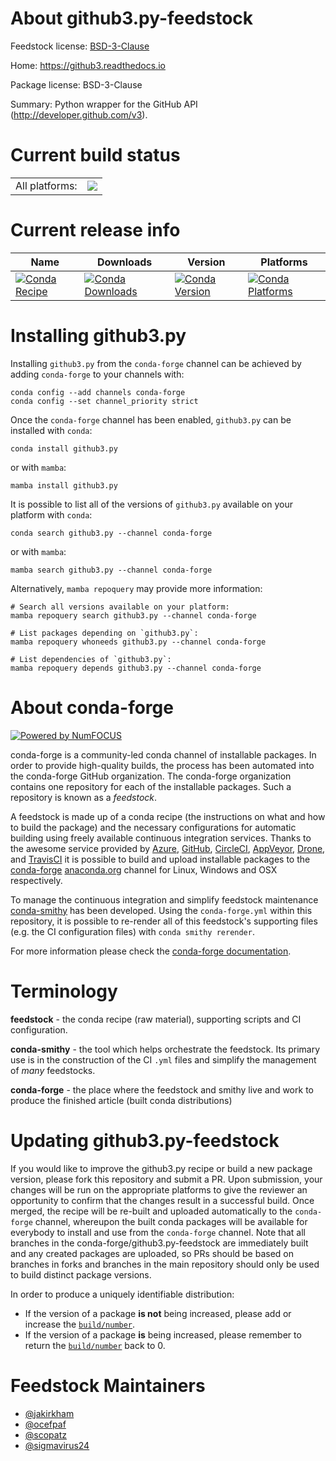 About github3.py-feedstock
==========================

Feedstock license: [BSD-3-Clause](https://github.com/conda-forge/github3.py-feedstock/blob/main/LICENSE.txt)

Home: https://github3.readthedocs.io

Package license: BSD-3-Clause

Summary: Python wrapper for the GitHub API (http://developer.github.com/v3).

Current build status
====================


<table><tr><td>All platforms:</td>
    <td>
      <a href="https://dev.azure.com/conda-forge/feedstock-builds/_build/latest?definitionId=5920&branchName=main">
        <img src="https://dev.azure.com/conda-forge/feedstock-builds/_apis/build/status/github3.py-feedstock?branchName=main">
      </a>
    </td>
  </tr>
</table>

Current release info
====================

| Name | Downloads | Version | Platforms |
| --- | --- | --- | --- |
| [![Conda Recipe](https://img.shields.io/badge/recipe-github3.py-green.svg)](https://anaconda.org/conda-forge/github3.py) | [![Conda Downloads](https://img.shields.io/conda/dn/conda-forge/github3.py.svg)](https://anaconda.org/conda-forge/github3.py) | [![Conda Version](https://img.shields.io/conda/vn/conda-forge/github3.py.svg)](https://anaconda.org/conda-forge/github3.py) | [![Conda Platforms](https://img.shields.io/conda/pn/conda-forge/github3.py.svg)](https://anaconda.org/conda-forge/github3.py) |

Installing github3.py
=====================

Installing `github3.py` from the `conda-forge` channel can be achieved by adding `conda-forge` to your channels with:

```
conda config --add channels conda-forge
conda config --set channel_priority strict
```

Once the `conda-forge` channel has been enabled, `github3.py` can be installed with `conda`:

```
conda install github3.py
```

or with `mamba`:

```
mamba install github3.py
```

It is possible to list all of the versions of `github3.py` available on your platform with `conda`:

```
conda search github3.py --channel conda-forge
```

or with `mamba`:

```
mamba search github3.py --channel conda-forge
```

Alternatively, `mamba repoquery` may provide more information:

```
# Search all versions available on your platform:
mamba repoquery search github3.py --channel conda-forge

# List packages depending on `github3.py`:
mamba repoquery whoneeds github3.py --channel conda-forge

# List dependencies of `github3.py`:
mamba repoquery depends github3.py --channel conda-forge
```


About conda-forge
=================

[![Powered by
NumFOCUS](https://img.shields.io/badge/powered%20by-NumFOCUS-orange.svg?style=flat&colorA=E1523D&colorB=007D8A)](https://numfocus.org)

conda-forge is a community-led conda channel of installable packages.
In order to provide high-quality builds, the process has been automated into the
conda-forge GitHub organization. The conda-forge organization contains one repository
for each of the installable packages. Such a repository is known as a *feedstock*.

A feedstock is made up of a conda recipe (the instructions on what and how to build
the package) and the necessary configurations for automatic building using freely
available continuous integration services. Thanks to the awesome service provided by
[Azure](https://azure.microsoft.com/en-us/services/devops/), [GitHub](https://github.com/),
[CircleCI](https://circleci.com/), [AppVeyor](https://www.appveyor.com/),
[Drone](https://cloud.drone.io/welcome), and [TravisCI](https://travis-ci.com/)
it is possible to build and upload installable packages to the
[conda-forge](https://anaconda.org/conda-forge) [anaconda.org](https://anaconda.org/)
channel for Linux, Windows and OSX respectively.

To manage the continuous integration and simplify feedstock maintenance
[conda-smithy](https://github.com/conda-forge/conda-smithy) has been developed.
Using the ``conda-forge.yml`` within this repository, it is possible to re-render all of
this feedstock's supporting files (e.g. the CI configuration files) with ``conda smithy rerender``.

For more information please check the [conda-forge documentation](https://conda-forge.org/docs/).

Terminology
===========

**feedstock** - the conda recipe (raw material), supporting scripts and CI configuration.

**conda-smithy** - the tool which helps orchestrate the feedstock.
                   Its primary use is in the construction of the CI ``.yml`` files
                   and simplify the management of *many* feedstocks.

**conda-forge** - the place where the feedstock and smithy live and work to
                  produce the finished article (built conda distributions)


Updating github3.py-feedstock
=============================

If you would like to improve the github3.py recipe or build a new
package version, please fork this repository and submit a PR. Upon submission,
your changes will be run on the appropriate platforms to give the reviewer an
opportunity to confirm that the changes result in a successful build. Once
merged, the recipe will be re-built and uploaded automatically to the
`conda-forge` channel, whereupon the built conda packages will be available for
everybody to install and use from the `conda-forge` channel.
Note that all branches in the conda-forge/github3.py-feedstock are
immediately built and any created packages are uploaded, so PRs should be based
on branches in forks and branches in the main repository should only be used to
build distinct package versions.

In order to produce a uniquely identifiable distribution:
 * If the version of a package **is not** being increased, please add or increase
   the [``build/number``](https://docs.conda.io/projects/conda-build/en/latest/resources/define-metadata.html#build-number-and-string).
 * If the version of a package **is** being increased, please remember to return
   the [``build/number``](https://docs.conda.io/projects/conda-build/en/latest/resources/define-metadata.html#build-number-and-string)
   back to 0.

Feedstock Maintainers
=====================

* [@jakirkham](https://github.com/jakirkham/)
* [@ocefpaf](https://github.com/ocefpaf/)
* [@scopatz](https://github.com/scopatz/)
* [@sigmavirus24](https://github.com/sigmavirus24/)

